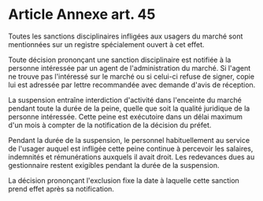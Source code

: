 # Article Annexe art. 45

Toutes les sanctions disciplinaires infligées aux usagers du marché sont mentionnées sur un registre spécialement ouvert à cet effet.

Toute décision prononçant une sanction disciplinaire est notifiée à la personne intéressée par un agent de l'administration du marché. Si l'agent ne trouve pas l'intéressé sur le marché ou si celui-ci refuse de signer, copie lui est adressée par lettre recommandée avec demande d'avis de réception.

La suspension entraîne interdiction d'activité dans l'enceinte du marché pendant toute la durée de la peine, quelle que soit la qualité juridique de la personne intéressée. Cette peine est exécutoire dans un délai maximum d'un mois à compter de la notification de la décision du préfet.

Pendant la durée de la suspension, le personnel habituellement au service de l'usager auquel est infligée cette peine continue à percevoir les salaires, indemnités et rémunérations auxquels il avait droit. Les redevances dues au gestionnaire restent exigibles pendant la durée de la suspension.

La décision prononçant l'exclusion fixe la date à laquelle cette sanction prend effet après sa notification.
